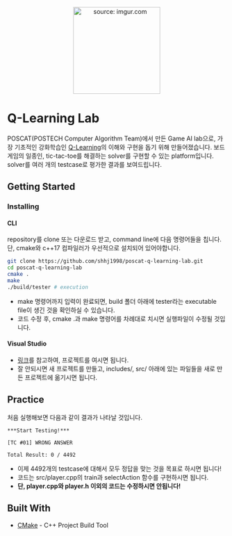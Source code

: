 <p align="center">
  <img src="https://i.imgur.com/miWq6xI.png" title="source: imgur.com" height="200" width="200" />
</p>

# Q-Learning Lab

POSCAT(POSTECH Computer Algorithm Team)에서 만든 Game AI lab으로, 가장 기초적인 강화학습인 [Q-Learning](https://en.wikipedia.org/wiki/Q-learning)의 이해와 구현을 돕기 위해 만들어졌습니다. 보드 게임의 일종인, tic-tac-toe를 해결하는 solver를 구현할 수 있는 platform입니다. solver를 여러 개의 testcase로 평가한 결과를 보여드립니다.

## Getting Started

### Installing

#### CLI

repository를 clone 또는 다운로드 받고, command line에 다음 명령어들을 칩니다. 단, cmake와 c++17 컴파일러가 우선적으로 설치되어 있어야합니다.

```bash
git clone https://github.com/shhj1998/poscat-q-learning-lab.git
cd poscat-q-learning-lab
cmake .
make
./build/tester # execution
```

- make 명령어까지 입력이 완료되면, build 폴더 아래에 tester라는 executable file이 생긴 것을 확인하실 수 있습니다.
- 코드 수정 후, cmake .과 make 명령어를 차례대로 치시면 실행파일이 수정될 것입니다.

#### Visual Studio

- [링크](https://docs.microsoft.com/ko-kr/cpp/build/cmake-projects-in-visual-studio?view=vs-2019)를 참고하여, 프로젝트를 여시면 됩니다.
- 잘 안되시면 새 프로젝트를 만들고, includes/, src/ 아래에 있는 파일들을 새로 만든 프로젝트에 옮기시면 됩니다.

## Practice

처음 실행해보면 다음과 같이 결과가 나타날 것입니다.

```
***Start Testing!***

[TC #01] WRONG ANSWER

Total Result: 0 / 4492
```

- 이제 4492개의 testcase에 대해서 모두 정답을 맞는 것을 목표로 하시면 됩니다!
- 코드는 src/player.cpp의 train과 selectAction 함수를 구현하시면 됩니다. 
- **단, player.cpp와 player.h 이외의 코드는 수정하시면 안됩니다!**

## Built With

* [CMake](https://cmake.org/) - C++ Project Build Tool
